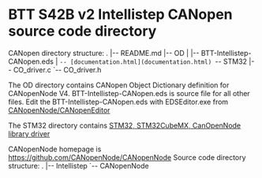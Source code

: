 # BTT S42B v2 Intellistep CANopen source code directory

CANopen directory structure:
.
|-- README.md
|-- OD
|   |-- BTT-Intellistep-CANopen.eds
|   `-- [documentation.html](documentation.html)
`-- STM32
    |-- CO_driver.c
    `-- CO_driver.h

The OD directory contains CANopen Object Dictionary definition for CANopenNode V4.
BTT-Intellistep-CANopen.eds is source file for all other files.
Edit the BTT-Intellistep-CANopen.eds with EDSEditor.exe from [CANopenNode/CANopenEditor](https://github.com/CANopenNode/CANopenEditor/tree/build)

The STM32 directory contains [STM32, STM32CubeMX, CanOpenNode library driver](https://github.com/Cyrax86/CanOpenNode-STM32-HAL)

CANopenNode homepage is https://github.com/CANopenNode/CANopenNode
Source code directory structure:
.
|-- Intellistep
`-- CANopenNode
